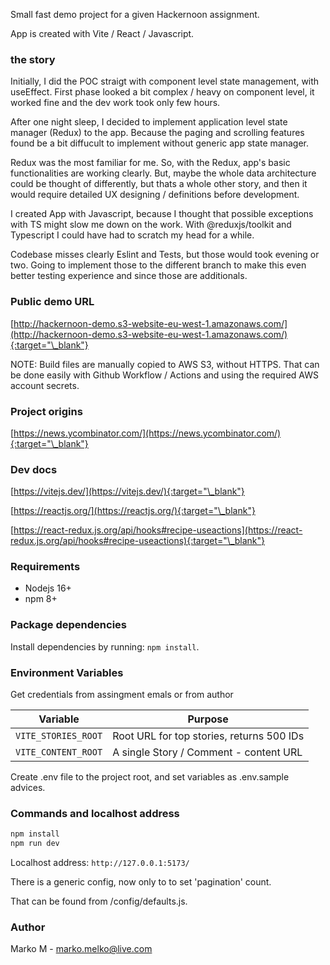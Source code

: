 Small fast demo project for a given Hackernoon assignment.

App is created with Vite / React / Javascript.

### the story

Initially, I did the POC straigt with component level state management, with useEffect. First phase looked a bit complex / heavy on component level, it worked fine and the dev work took only few hours.

After one night sleep, I decided to implement application level state manager (Redux) to the app. Because the paging and scrolling features found be a bit diffucult to implement without generic app state manager.

Redux was the most familiar for me. So, with the Redux, app's basic functionalities are working clearly. But, maybe the whole data architecture could be thought of differently, but thats a whole other story, and then it would require detailed UX designing / definitions before development.

I created App with Javascript, because I thought that possible exceptions with TS might slow me down on the work. With @reduxjs/toolkit and Typescript I could have had to scratch my head for a while.

Codebase misses clearly Eslint and Tests, but those would took evening or two. Going to implement those to the different branch to make this even better testing experience and since those are additionals.

### Public demo URL

[http://hackernoon-demo.s3-website-eu-west-1.amazonaws.com/](http://hackernoon-demo.s3-website-eu-west-1.amazonaws.com/){:target="\_blank"}

NOTE: Build files are manually copied to AWS S3, without HTTPS. That can be done easily with Github Workflow / Actions and using the required AWS account secrets.

### Project origins

[https://news.ycombinator.com/](https://news.ycombinator.com/){:target="\_blank"}

### Dev docs

[https://vitejs.dev/](https://vitejs.dev/){:target="\_blank"}

[https://reactjs.org/](https://reactjs.org/){:target="\_blank"}

[https://react-redux.js.org/api/hooks#recipe-useactions](https://react-redux.js.org/api/hooks#recipe-useactions){:target="\_blank"}

### Requirements

- Nodejs 16+
- npm 8+

### Package dependencies

Install dependencies by running: `npm install`.

### Environment Variables

Get credentials from assingment emals or from author

| Variable            | Purpose                                   |
| ------------------- | ----------------------------------------- |
| `VITE_STORIES_ROOT` | Root URL for top stories, returns 500 IDs |
| `VITE_CONTENT_ROOT` | A single Story / Comment - content URL    |

Create .env file to the project root, and set variables as .env.sample advices.

### Commands and localhost address

```sh
npm install
npm run dev
```

Localhost address: `http://127.0.0.1:5173/`

There is a generic config, now only to to set 'pagination' count.

That can be found from /config/defaults.js.

### Author

Marko M - marko.melko@live.com
